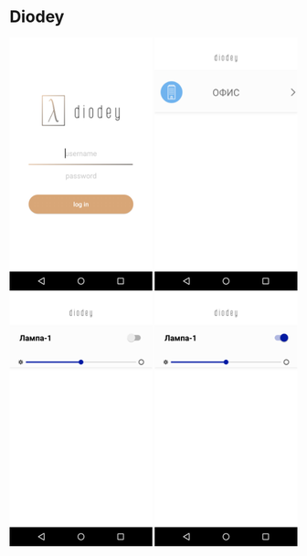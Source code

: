 # Diodey
<p align="center">
  <img src="images/1-screen.png" width="250"/>
  <img src="images/2-screen.png" width="250"/>
  <img src="images/3-screen.png" width="250"/>
  <img src="images/4-screen.png" width="250"/>
</p>
